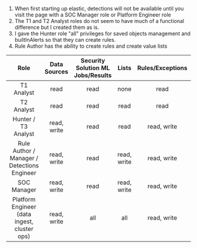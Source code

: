 1. When first starting up elastic, detections will not be available until you visit the page with a SOC Manager role or Platform Engineer role
2. The T1 and T2 Analyst roles do not seem to have much of a functional difference but I created them as is.
3. I gave the Hunter role "all" privileges for saved objects management and builtInAlerts so that they can create rules.
4. Rule Author has the ability to create rules and create value lists

|                     Role                     | Data Sources | Security Solution ML Jobs/Results |    Lists    | Rules/Exceptions | Action Connectors |          Signals/Alerts          |
| :------------------------------------------: | :----------: | :------------------: | :---------: | :--------------: | :----------------: | :------------------------------: |
|                  T1 Analyst                  |     read     |         read         |    none     |       read       |        read        |           read, write            |
|                  T2 Analyst                  |     read     |         read         |    read     |       read       |        read        |           read, write            |
|             Hunter / T3 Analyst              | read, write  |         read         |    read     |   read, write    |        read        |           read, write            |
| Rule Author / Manager / Detections Engineer  | read, write  |         read         | read, write |   read, write    |        read        | read, write, view_index_metadata |
|                 SOC Manager                  | read, write  |         read         | read, write |   read, write    |        all         |       read, write, manage        |
| Platform Engineer (data ingest, cluster ops) | read, write  |         all          |     all     |   read, write    |        all         |               all                |
